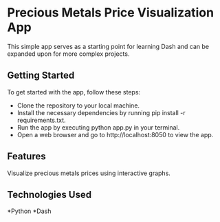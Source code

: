 # Precious Metals Price Visualization App
This simple app serves as a starting point for learning Dash and can be expanded upon for more complex projects.

## Getting Started
To get started with the app, follow these steps:

* Clone the repository to your local machine.
* Install the necessary dependencies by running pip install -r requirements.txt.
* Run the app by executing python app.py in your terminal.
* Open a web browser and go to http://localhost:8050 to view the app.

## Features
Visualize precious metals prices using interactive graphs.

## Technologies Used
*Python
*Dash

